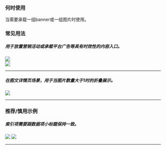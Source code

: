 ### 何时使用

当需要承载一组banner或一组图片时使用。

### 常见用法

##### 用于放置营销活动或承载平台广告等具有时效性的内容入口。

<div class="legend">
  <div class="item">
    <img src="https://oteam-tdesign-1258344706.cos.ap-guangzhou.myqcloud.com/site/design/mobile-guide/swiper%201-1.png" />
  </div>

  <div class="item">
    <img src="https://oteam-tdesign-1258344706.cos.ap-guangzhou.myqcloud.com/site/design/mobile-guide/swiper%201-2.png"" />
  </div>
</div>
<hr />

 ##### 在图文详情页场景，用于当图片数量大于1时的折叠展示。
                                                                                                                         
<div class="item">
    <img src="https://oteam-tdesign-1258344706.cos.ap-guangzhou.myqcloud.com/site/design/mobile-guide/swiper%201-3.png"" />
</div>
  
<hr />


### 推荐/慎用示例

##### 索引项需要跟数据项小标题保持一致。


<div class="item">
    <img src="https://oteam-tdesign-1258344706.cos.ap-guangzhou.myqcloud.com/site/design/mobile-guide/swiper%202.png" />
    <img class="tag" src="https://oteam-tdesign-1258344706.cos.ap-guangzhou.myqcloud.com/site/doc/bad.png" />
</div>

<hr />
